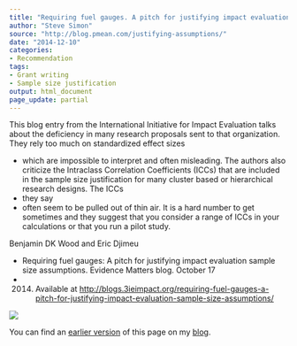 ```yaml
---
title: "Requiring fuel gauges. A pitch for justifying impact evaluation sample size assumptions"
author: "Steve Simon"
source: "http://blog.pmean.com/justifying-assumptions/"
date: "2014-12-10"
categories:
- Recommendation
tags:
- Grant writing
- Sample size justification
output: html_document
page_update: partial
---
```


This blog entry from the International Initiative for Impact Evaluation
talks about the deficiency in many research proposals sent to that
organization. They rely too much on standardized effect sizes
- which are
impossible to interpret and often misleading. The authors also criticize
the Intraclass Correlation Coefficients (ICCs) that are included in the
sample size justification for many cluster based or hierarchical
research designs. The ICCs
- they say
- often seem to be pulled out of
thin air. It is a hard number to get sometimes and they suggest that you
consider a range of ICCs in your calculations or that you run a pilot
study.

<!---More--->

Benjamin DK Wood and Eric Djimeu
- Requiring fuel gauges: A pitch for
justifying impact evaluation sample size assumptions. Evidence Matters
blog. October 17
- 2014. Available at
<http://blogs.3ieimpact.org/requiring-fuel-gauges-a-pitch-for-justifying-impact-evaluation-sample-size-assumptions/>

![](http://www.pmean.com/new-images/14/justifying-assumptions01.png)

You can find an [earlier version][sim1] of this page on my [blog][sim2].

[sim1]: http://blog.pmean.com/justifying-assumptions/
[sim2]: http://blog.pmean.com